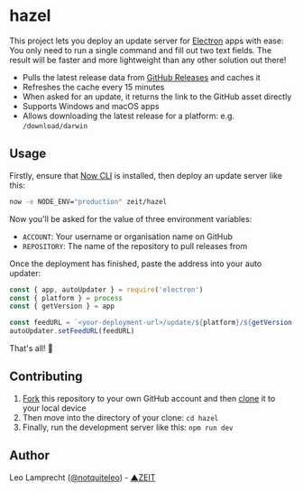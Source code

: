 # hazel

This project lets you deploy an update server for [Electron](https://electron.atom.io) apps with ease: You only need to run a single command and fill out two text fields. The result will be faster and more lightweight than any other solution out there!

- Pulls the latest release data from [GitHub Releases](https://help.github.com/articles/creating-releases/) and caches it
- Refreshes the cache every 15 minutes
- When asked for an update, it returns the link to the GitHub asset directly
- Supports Windows and macOS apps
- Allows downloading the latest release for a platform: e.g. `/download/darwin`

## Usage

Firstly, ensure that [Now CLI](https://zeit.co/download) is installed, then deploy an update server like this:

```bash
now -e NODE_ENV="production" zeit/hazel
```

Now you'll be asked for the value of three environment variables:

- `ACCOUNT`: Your username or organisation name on GitHub
- `REPOSITORY`: The name of the repository to pull releases from

Once the deployment has finished, paste the address into your auto updater:

```js
const { app, autoUpdater } = require('electron')
const { platform } = process
const { getVersion } = app

const feedURL = `<your-deployment-url>/update/${platform}/${getVersion()}`
autoUpdater.setFeedURL(feedURL)
```

That's all! :tada:

## Contributing

1. [Fork](https://help.github.com/articles/fork-a-repo/) this repository to your own GitHub account and then [clone](https://help.github.com/articles/cloning-a-repository/) it to your local device
2. Then move into the directory of your clone: `cd hazel`
3. Finally, run the development server like this: `npm run dev`

## Author

Leo Lamprecht ([@notquiteleo](https://twitter.com/notquiteleo)) - [▲ZEIT](https://zeit.co)
